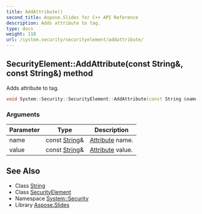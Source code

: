 ```yaml
---
title: AddAttribute()
second_title: Aspose.Slides for C++ API Reference
description: Adds attribute to tag.
type: docs
weight: 118
url: /system.security/securityelement/addattribute/
---
```

## SecurityElement::AddAttribute(const String\&, const String\&) method


Adds attribute to tag.

```cpp
void System::Security::SecurityElement::AddAttribute(const String &name, const String &value)
```


### Arguments

| Parameter | Type | Description |
| --- | --- | --- |
| name | const [String](../../../system/string/)\& | [Attribute](../../../system/attribute/) name. |
| value | const [String](../../../system/string/)\& | [Attribute](../../../system/attribute/) value. |

## See Also

* Class [String](../../../system/string/)
* Class [SecurityElement](../)
* Namespace [System::Security](../../)
* Library [Aspose.Slides](../../../)